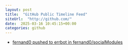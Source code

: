 ```yaml
---
layout: post
title:  "GitHub Public Timeline Feed"
siteUrl:  "http://github.com/"
date:  2025-03-16 10:45:15+00:00
categories: github
---
```

*  [fernand0 pushed to errbot in fernand0/socialModules](https://github.com/fernand0/socialModules/compare/7f1f87e701...43afe42606)
